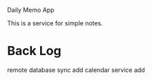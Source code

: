 Daily Memo App

This is a service for simple notes.

# Back Log
remote database sync add
calendar service add

